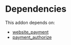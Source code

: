 # Dependencies

This addon depends on:

- [website_payment](https://github.com/bringout/oca-ocb-website/tree/cb9a46cc55f7bd1957cc3060c4c132de447e2276/odoo-bringout-oca-ocb-website_payment)
- [payment_authorize](../../odoo-bringout-oca-ocb-payment_authorize)
